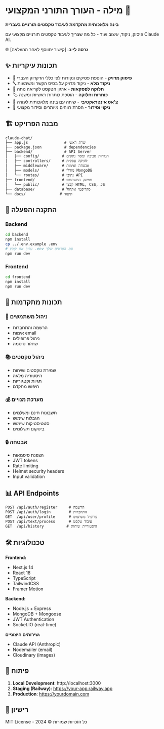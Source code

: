 # מילה - העורך התורני המקצועי 📖

**בינה מלאכותית מתקדמת לעיבוד טקסטים תורניים בעברית**

פיסוק, ניקוד, עיצוב ועוד - כל מה שצריך לעיבוד טקסטים תורניים מקצועי עם Claude AI.

🌐 **גרסה לייב**: [קישור יתווסף לאחר ההעלאה]

## ✨ תכונות עיקריות

- 📝 **פיסוק מדויק** - הוספת פסיקים ונקודות לפי כללי הדקדוק העברי
- 🔤 **ניקוד מלא** - ניקוד מדויק על בסיס הקשר ומשמעות  
- 📄 **חלוקה לפסקאות** - ארגון הטקסט לקריאה נוחה
- 🏷️ **כותרות וחלוקה** - הוספת כותרות ראשיות ומשנה
- 💬 **צ'אט אינטראקטיבי** - שיחה עם בינה מלאכותית לעזרה
- 🧹 **ניקוי וסידור** - הסרת רווחים מיותרים וסידור מקצועי

## 🏗️ מבנה הפרויקט

```
claude-chat/
├── app.js                # שרת ראשי
├── package.json          # dependencies
├── backend/              # API Server
│   ├── config/          # הגדרות סביבה ומסד נתונים
│   ├── controllers/     # לוגיקה עסקית
│   ├── middleware/      # אבטחה ואימות
│   ├── models/          # מודלי MongoDB
│   └── routes/          # נתיבי API
├── frontend/            # ממשק המשתמש
│   └── public/          # קבצי HTML, CSS, JS
├── database/            # סקריפטי אתחול
└── docs/               # תיעוד
```

## 🚀 התקנה והפעלה

### Backend
```bash
cd backend
npm install
cp ../.env.example .env
# ערוך את קובץ .env עם הפרטים שלך
npm run dev
```

### Frontend
```bash
cd frontend  
npm install
npm run dev
```

## 🔧 תכונות מתקדמות

### 👤 ניהול משתמשים
- הרשמה והתחברות
- אימות email
- ניהול פרופילים
- שחזור סיסמה

### 📚 ניהול טקסטים
- שמירת טקסטים ושיחות
- היסטוריה מלאה
- תגיות וקטגוריות
- חיפוש מתקדם

### 💰 מערכת מנויים
- חשבונות חינם ומשלמים
- הגבלות שימוש
- סטטיסטיקות שימוש
- ביטקום תשלומים

### 🔒 אבטחה
- הצפנת סיסמאות
- JWT tokens
- Rate limiting
- Helmet security headers
- Input validation

## 📊 API Endpoints

```
POST /api/auth/register     # הרשמה
POST /api/auth/login        # התחברות  
GET  /api/user/profile      # פרופיל משתמש
POST /api/text/process      # עיבוד טקסט
GET  /api/history          # היסטוריית שיחות
```

## 🛠️ טכנולוגיות

**Frontend:**
- Next.js 14
- React 18  
- TypeScript
- TailwindCSS
- Framer Motion

**Backend:**
- Node.js + Express
- MongoDB + Mongoose
- JWT Authentication
- Socket.IO (real-time)

**שירותים חיצוניים:**
- Claude API (Anthropic)
- Nodemailer (email)
- Cloudinary (images)

## 🔄 פיתוח

1. **Local Development**: http://localhost:3000
2. **Staging (Railway)**: https://your-app.railway.app
3. **Production**: https://yourdomain.com

## 📝 רישיון

MIT License - כל הזכויות שמורות © 2024